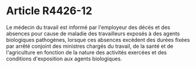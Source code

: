 # Article R4426-12

  
Le médecin du travail est informé par l'employeur des décès et des absences pour cause de maladie des travailleurs exposés à des agents biologiques pathogènes, lorsque ces absences excèdent des durées fixées par arrêté conjoint des ministres chargés du travail, de la santé et de l'agriculture en fonction de la nature des activités exercées et des conditions d'exposition aux agents biologiques.